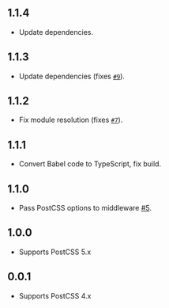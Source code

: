 ## 1.1.4
- Update dependencies.

## 1.1.3
- Update dependencies (fixes [`#9`](https://github.com/jedmao/postcss-middleware/issues/9)).

## 1.1.2
- Fix module resolution (fixes [`#7`](https://github.com/jedmao/postcss-middleware/issues/7)).

## 1.1.1
- Convert Babel code to TypeScript, fix build.

## 1.1.0
- Pass PostCSS options to middleware [#5](https://github.com/jedmao/postcss-middleware/pull/5).

## 1.0.0
- Supports PostCSS 5.x

## 0.0.1
- Supports PostCSS 4.x

